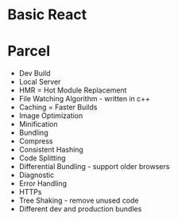 # Basic React

# Parcel
- Dev Build
- Local Server
- HMR = Hot Module Replacement
- File Watching Algorithm - written in c++
- Caching = Faster Builds
- Image Optimization
- Minification
- Bundling
- Compress
- Consistent Hashing
- Code Splitting
- Differential Bundling - support older browsers
- Diagnostic
- Error Handling
- HTTPs
- Tree Shaking - remove unused code
- Different dev and production bundles